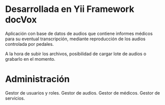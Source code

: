 Desarrollada en Yii Framework
docVox
======
Aplicación con base de datos de audios que contiene informes médicos para su eventual transcripción, mediante reproducción de los audios controlada por pedales. 

A la hora de subir los archivos, posibilidad de cargar lote de audios o grabarlo en el momento.

Administración
======
Gestor de usuarios y roles.
Gestor de audios.
Gestor de médicos.
Gestor de servicios.

